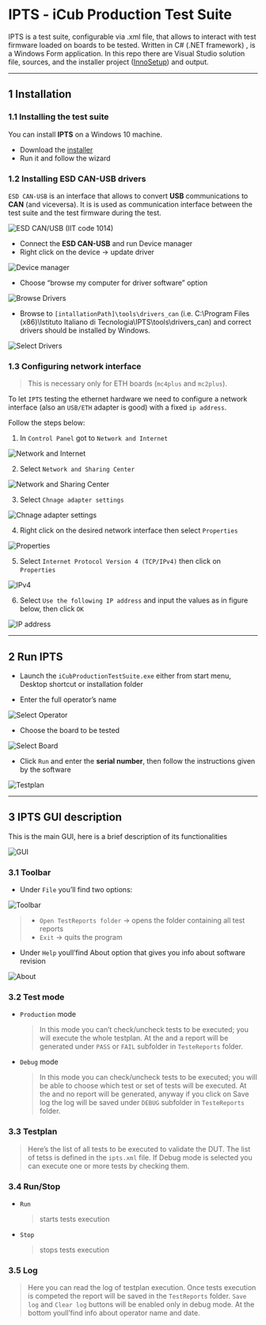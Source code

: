 # IPTS - iCub Production Test Suite

IPTS is a test suite, configurable via .xml file, that allows to interact with test firmware loaded on boards to be tested.
Written in C# (.NET framework) , is a Windows Form application.
In this repo there are Visual Studio solution file, sources, and the installer project ([InnoSetup](https://jrsoftware.org/isinfo.php)) and output.

---

## 1 Installation

### 1.1 Installing the test suite

You can install **IPTS** on a Windows 10 machine.

- Download the [installer](https://github.com/icub-tech-iit/proto/tree/master/proto-utils/ipts-test-suite/iCubProductionTestSuite/Output)
- Run it and follow the wizard

### 1.2 Installing ESD CAN-USB drivers

`ESD CAN-USB` is an interface that allows to convert **USB** communications to **CAN** (and viceversa).
It is is used as communication interface between the test suite and the test firmware during the test.

![ESD CAN/USB (IIT code 1014)](assets/fig_1_esdcan.png)

- Connect the **ESD CAN-USB** and run Device manager
- Right click on the device -> update driver

![Device manager](assets/fig_2_device-manager.png)

- Choose “browse my computer for driver software” option

![Browse Drivers](assets/fig_3_browse-drivers.png)

- Browse to ``[intallationPath]\tools\drivers_can`` (i.e. C:\Program Files (x86)\Istituto Italiano di Tecnologia\IPTS\tools\drivers_can) and correct drivers should be installed by Windows.

![Select Drivers](assets/fig_4_select-drivers.png)

### 1.3 Configuring network interface

>This is necessary only for ETH boards (`mc4plus` and `mc2plus`).

To let `IPTS` testing the ethernet hardware we need to configure a network interface (also an `USB/ETH` adapter is good) with a fixed `ip address`.

Follow the steps below:

1. In `Control Panel` got to `Network and Internet`

![Network and Internet](assets/network-setup-1.png)

2. Select `Network and Sharing Center` 

![Network and Sharing Center](assets/network-setup-2.png)

3. Select `Chnage adapter settings` 

![Chnage adapter settings](assets/network-setup-3.png)

4. Right click on the desired network interface then select `Properties`

![Properties](assets/network-setup-4.png)

5. Select `Internet Protocol Version 4 (TCP/IPv4)` then click on `Properties`

![IPv4](assets/network-setup-5.png)

6. Select `Use the following IP address` and input the values as in figure below, then click `OK`

![IP address](assets/network-setup-6.png)

---

## 2 Run IPTS

- Launch the ``iCubProductionTestSuite.exe`` either from start menu, Desktop shortcut or installation folder

- Enter the full operator’s name

![Select Operator](assets/fig_5_operator.png)

- Choose the board to be tested

![Select Board](assets/fig_6_board.png)

- Click ``Run`` and enter the **serial number**, then follow the instructions given by the software

![Testplan](assets/fig_7_testplan.png)

---

## 3 IPTS GUI description

This is the main GUI, here is a brief description of its functionalities

![GUI](assets/fig_8_GUI.png)

### 3.1 Toolbar

  - Under ``File`` you’ll find two options:

![Toolbar](assets/fig_9_toolbar.png)

>
>- ``Open TestReports folder`` -> opens the folder containing all test reports
>- ``Exit`` -> quits the program

- Under ``Help`` youll’find About option that gives you info about software revision
  
![About](assets/fig_10_about.png)

### 3.2 Test mode


- ``Production`` mode
  >In this mode you can’t check/uncheck tests to be executed; you will execute the whole testplan. At the and a report will be generated under ``PASS`` or ``FAIL`` subfolder in ``TesteReports`` folder.

- ``Debug`` mode
  >In this mode you can check/uncheck tests to be executed; you will be able to choose which test or set of tests will be executed. At the and no report will be generated, anyway if you click on Save log the log will be saved under ``DEBUG`` subfolder in ``TesteReports`` folder.

### 3.3 Testplan
>Here’s the list of all tests to be executed to validate the DUT.
The list of tetss is defined in the ``ipts.xml`` file.
If Debug mode is selected you can execute one or more tests by checking them.

### 3.4 Run/Stop

- ``Run``
  >starts tests execution

- ``Stop``
  >stops tests execution

### 3.5 Log

> Here you can read the log of testplan execution.
Once tests execution is competed the report will be saved in the ``TestReports`` folder.
``Save log`` and ``Clear log`` buttons will be enabled only in debug mode.
At the bottom youll’find info about operator name and date.